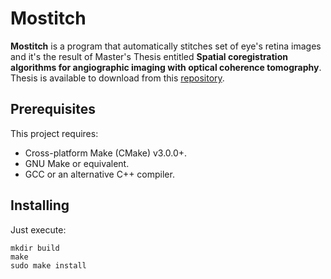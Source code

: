 # Mostitch

**Mostitch** is a program that automatically stitches set of eye's retina images and it's the result of Master's Thesis entitled **Spatial coregistration algorithms for angiographic imaging with optical coherence tomography**. Thesis is available to download from this [repository](http://git.tesla.cs.put.poznan.pl/agrzyb/master-thesis/tree/master).
 
## Prerequisites

This project requires:

- Cross-platform Make (CMake) v3.0.0+.
- GNU Make or equivalent.
- GCC or an alternative C++ compiler.

## Installing 

Just execute:

```
mkdir build
make
sudo make install
```
